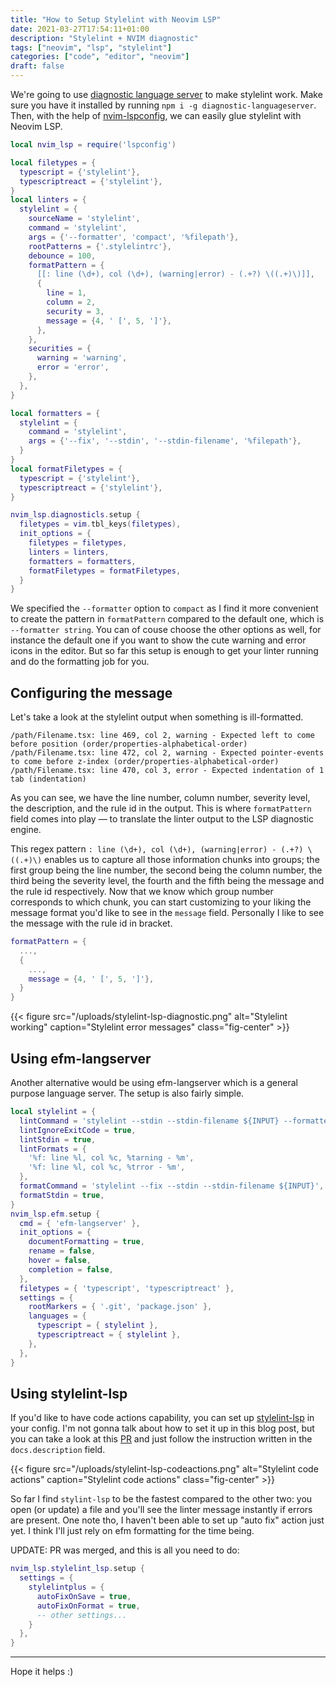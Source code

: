 ```yaml
---
title: "How to Setup Stylelint with Neovim LSP"
date: 2021-03-27T17:54:11+01:00
description: "Stylelint + NVIM diagnostic"
tags: ["neovim", "lsp", "stylelint"]
categories: ["code", "editor", "neovim"]
draft: false
---
```


We're going to use [diagnostic language server](https://github.com/iamcco/diagnostic-languageserver) to make stylelint work. Make sure you have it installed by running `npm i -g diagnostic-languageserver`. Then, with the help of [nvim-lspconfig](https://github.com/neovim/nvim-lspconfig), we can easily glue stylelint with Neovim LSP.

```lua
local nvim_lsp = require('lspconfig')

local filetypes = {
  typescript = {'stylelint'},
  typescriptreact = {'stylelint'},
}
local linters = {
  stylelint = {
    sourceName = 'stylelint',
    command = 'stylelint',
    args = {'--formatter', 'compact', '%filepath'},
    rootPatterns = {'.stylelintrc'},
    debounce = 100,
    formatPattern = {
      [[: line (\d+), col (\d+), (warning|error) - (.+?) \((.+)\)]],
      {
        line = 1,
        column = 2,
        security = 3,
        message = {4, ' [', 5, ']'},
      },
    },
    securities = {
      warning = 'warning',
      error = 'error',
    },
  },
}

local formatters = {
  stylelint = {
    command = 'stylelint',
    args = {'--fix', '--stdin', '--stdin-filename', '%filepath'},
  }
}
local formatFiletypes = {
  typescript = {'stylelint'},
  typescriptreact = {'stylelint'},
}

nvim_lsp.diagnosticls.setup {
  filetypes = vim.tbl_keys(filetypes),
  init_options = {
    filetypes = filetypes,
    linters = linters,
    formatters = formatters,
    formatFiletypes = formatFiletypes,
  }
}
```

We specified the `--formatter` option to `compact` as I find it more convenient to create the pattern in `formatPattern` compared to the default one, which is `--formatter string`. You can of couse choose the other options as well, for instance the default one if you want to show the cute warning and error icons in the editor. But so far this setup is enough to get your linter running and do the formatting job for you.

## Configuring the message

Let's take a look at the stylelint output when something is ill-formatted.

```nocode
/path/Filename.tsx: line 469, col 2, warning - Expected left to come before position (order/properties-alphabetical-order)
/path/Filename.tsx: line 472, col 2, warning - Expected pointer-events to come before z-index (order/properties-alphabetical-order)
/path/Filename.tsx: line 470, col 3, error - Expected indentation of 1 tab (indentation)
```

As you can see, we have the line number, column number, severity level, the description, and the rule id in the output. This is where `formatPattern` field comes into play — to translate the linter output to the LSP diagnostic engine.

This regex pattern `: line (\d+), col (\d+), (warning|error) - (.+?) \((.+)\)` enables us to capture all those information chunks into groups; the first group being the line number, the second being the column number, the third being the severity level, the fourth and the fifth being the message and the rule id respectively. Now that we know which group number corresponds to which chunk, you can start customizing to your liking the message format you'd like to see in the `message` field. Personally I like to see the message with the rule id in bracket.

```lua
formatPattern = {
  ...,
  {
    ...,
    message = {4, ' [', 5, ']'},
  }
}
````

{{< figure src="/uploads/stylelint-lsp-diagnostic.png" alt="Stylelint working" caption="Stylelint error messages" class="fig-center" >}}

## Using efm-langserver

Another alternative would be using efm-langserver which is a general purpose language server. The setup is also fairly simple.

```lua
local stylelint = {
  lintCommand = 'stylelint --stdin --stdin-filename ${INPUT} --formatter compact',
  lintIgnoreExitCode = true,
  lintStdin = true,
  lintFormats = {
    '%f: line %l, col %c, %tarning - %m',
    '%f: line %l, col %c, %trror - %m',
  },
  formatCommand = 'stylelint --fix --stdin --stdin-filename ${INPUT}',
  formatStdin = true,
}
nvim_lsp.efm.setup {
  cmd = { 'efm-langserver' },
  init_options = {
    documentFormatting = true,
    rename = false,
    hover = false,
    completion = false,
  },
  filetypes = { 'typescript', 'typescriptreact' },
  settings = {
    rootMarkers = { '.git', 'package.json' },
    languages = {
      typescript = { stylelint },
      typescriptreact = { stylelint },
    },
  },
}
```

## Using stylelint-lsp

If you'd like to have code actions capability, you can set up [stylelint-lsp](https://github.com/bmatcuk/stylelint-lsp) in your config. I'm not gonna talk about how to set it up in this blog post, but you can take a look at this [PR](https://github.com/neovim/nvim-lspconfig/pull/800/files) and just follow the instruction written in the `docs.description` field.

{{< figure src="/uploads/stylelint-lsp-codeactions.png" alt="Stylelint code actions" caption="Stylelint code actions" class="fig-center" >}}

So far I find `stylint-lsp` to be the fastest compared to the other two: you open (or update) a file and you'll see the linter message instantly if errors are present. One note tho, I haven't been able to set up "auto fix" action just yet. I think I'll just rely on efm formatting for the time being.

UPDATE: PR was merged, and this is all you need to do:

```lua
nvim_lsp.stylelint_lsp.setup {
  settings = {
    stylelintplus = {
      autoFixOnSave = true,
      autoFixOnFormat = true,
      -- other settings...
    }
  },
}
```

---

Hope it helps :)

